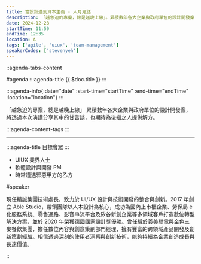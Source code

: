 ```yaml
---
title: 當設計遇到資本主義 - 人月鬼話
description: 「越急迫的專案，總是越晚上線」。累積數年各大企業與政府單位的設計開發案，將透過本次演講分享其中的甘苦談，也期待為後繼之人提供解方。
date: 2024-12-28
startTime: 11:50
endTime: 12:35
location: A
tags: ['agile', 'uiux', 'team-management']
speakerCodes: ['stevenyeh']
---
```


::agenda-tabs-content
<!--議程資訊-->
#agenda
:::agenda-title
{{ $doc.title }}
:::

:::agenda-info{:date="date" :start-time="startTime" :end-time="endTime" :location="location"}
:::

<!--議程資訊(內容)-->
「越急迫的專案，總是越晚上線」
累積數年各大企業與政府單位的設計開發案，將透過本次演講分享其中的甘苦談，也期待為後繼之人提供解方。

:::agenda-content-tags
:::

---

:::agenda-title
目標會眾
:::

<!--目標會眾(內容)-->
- UIUX 業界人士
- 軟體設計與開發 PM
- 時常遭遇邪惡甲方的乙方

<!--講者介紹-->
#speaker
<!--講者介紹(內容)-->
現任精誠集團技術處長，致力於 UI/UX 設計與技術開發的整合與創新。2017 年創立 Able Studio，帶領團隊以人本設計為核心，成功為國內上市櫃企業、勞保局 e 化服務系統、零售通路、影音串流平台及矽谷新創企業等多領域客戶打造數位轉型解決方案，並於 2020 年榮獲德國國家設計獎優勝。曾任職於義美聯電與金色三麥餐飲集團，擔任數位內容與創意策劃部門經理，擁有豐富的跨領域產品開發及創新策劃經驗。相信透過深刻的使用者洞察與創新技術，能夠持續為企業創造成長與長遠價值。

::

